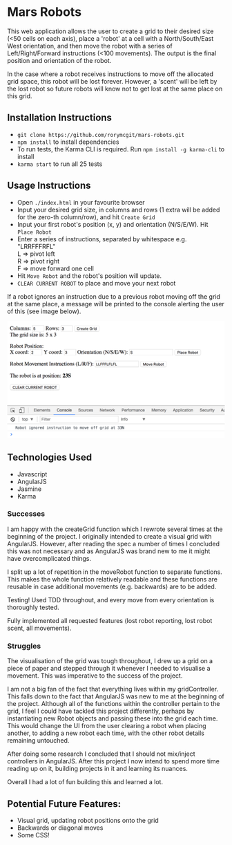 # Mars Robots

This web application allows the user to create a grid to their desired size (<50 cells on each axis), place a 'robot' at a cell with a North/South/East West orientation, and then move the robot with a series of Left/Right/Forward instructions (<100 movements). The output is the final position and orientation of the robot.

In the case where a robot receives instructions to move off the allocated grid space, this robot will be lost forever. However, a 'scent' will be left by the lost robot so future robots will know not to get lost at the same place on this grid.


## Installation Instructions

- `git clone https://github.com/rorymcgit/mars-robots.git`
- `npm install` to install dependencies
- To run tests, the Karma CLI is required. Run `npm install -g karma-cli` to install
- `karma start` to run all 25 tests

## Usage Instructions

- Open `./index.html` in your favourite browser
- Input your desired grid size, in columns and rows (1 extra will be added for the zero-th column/row), and hit `Create Grid`
- Input your first robot's position (x, y) and orientation (N/S/E/W). Hit `Place Robot`
- Enter a series of instructions, separated by whitespace e.g. "LRRFFFRFL"  
  L => pivot left  
  R => pivot right  
  F => move forward one cell  
- Hit `Move Robot` and the robot's position will update.
- `CLEAR CURRENT ROBOT` to place and move your next robot

If a robot ignores an instruction due to a previous robot moving off the grid at the same place, a message will be printed to the console alerting the user of this (see image below).

![](https://github.com/rorymcgit/mars-robots/blob/master/mars-robots-demo.png)

## Technologies Used

- Javascript
- AngularJS
- Jasmine
- Karma

### Successes
I am happy with the createGrid function which I rewrote several times at the beginning of the project. I originally intended to create a visual grid with AngularJS. However, after reading the spec a number of times I concluded this was not necessary and as AngularJS was brand new to me it might have overcomplicated things.  

I split up a lot of repetition in the moveRobot function to separate functions. This makes the whole function relatively readable and these functions are reusable in case additional movements (e.g. backwards) are to be added.  

Testing! Used TDD throughout, and every move from every orientation is thoroughly tested.

Fully implemented all requested features (lost robot reporting, lost robot scent, all movements).  


### Struggles
The visualisation of the grid was tough throughout, I drew up a grid on a piece of paper and stepped through it whenever I needed to visualise a movement. This was imperative to the success of the project.  

I am not a big fan of the fact that everything lives within my gridController. This falls down to the fact that AngularJS was new to me at the beginning of the project. Although all of the functions within the controller pertain to the grid, I feel I could have tackled this project differently, perhaps by instantiating new Robot objects and passing these into the grid each time. This would change the UI from the user clearing a robot when placing another, to adding a new robot each time, with the other robot details remaining untouched.  

After doing some research I concluded that I should not mix/inject controllers in AngularJS. After this project I now intend to spend more time reading up on it, building projects in it and learning its nuances.

Overall I had a lot of fun building this and learned a lot.  

## Potential Future Features:
- Visual grid, updating robot positions onto the grid
- Backwards or diagonal moves
- Some CSS!

